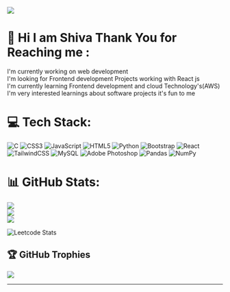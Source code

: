 ![](https://komarev.com/ghpvc/?username=SHIVA-6699&color=blueviolet)
# 💫 Hi I am Shiva Thank You for Reaching me :
I'm currently working on web development<br>I'm looking for Frontend development Projects working with React js<br>I'm currently learning Frontend development and cloud Technology's(AWS)<br>I'm very interested learnings about software projects it's fun to me


# 💻 Tech Stack:
![C](https://img.shields.io/badge/c-%2300599C.svg?style=flat&logo=c&logoColor=white) ![CSS3](https://img.shields.io/badge/css3-%231572B6.svg?style=flat&logo=css3&logoColor=white) ![JavaScript](https://img.shields.io/badge/javascript-%23323330.svg?style=flat&logo=javascript&logoColor=%23F7DF1E) ![HTML5](https://img.shields.io/badge/html5-%23E34F26.svg?style=flat&logo=html5&logoColor=white) ![Python](https://img.shields.io/badge/python-3670A0?style=flat&logo=python&logoColor=ffdd54) ![Bootstrap](https://img.shields.io/badge/bootstrap-%23563D7C.svg?style=flat&logo=bootstrap&logoColor=white) ![React](https://img.shields.io/badge/react-%2320232a.svg?style=flat&logo=react&logoColor=%2361DAFB) ![TailwindCSS](https://img.shields.io/badge/tailwindcss-%2338B2AC.svg?style=flat&logo=tailwind-css&logoColor=white) ![MySQL](https://img.shields.io/badge/mysql-%2300f.svg?style=flat&logo=mysql&logoColor=white) ![Adobe Photoshop](https://img.shields.io/badge/adobephotoshop-%2331A8FF.svg?style=flat&logo=adobephotoshop&logoColor=white) ![Pandas](https://img.shields.io/badge/pandas-%23150458.svg?style=flat&logo=pandas&logoColor=white) ![NumPy](https://img.shields.io/badge/numpy-%23013243.svg?style=flat&logo=numpy&logoColor=white)

# 📊 GitHub Stats:
![](https://github-readme-stats.vercel.app/api?username=SHIVA-6699&theme=dark&hide_border=false&include_all_commits=false&count_private=true)<br/>
![](https://github-readme-streak-stats.herokuapp.com/?user=SHIVA-6699&theme=dark&hide_border=false)<br/>
![](https://github-readme-stats.vercel.app/api/top-langs/?username=SHIVA-6699&theme=dark&hide_border=false&include_all_commits=false&count_private=true&layout=compact)

![Leetcode Stats](https://leetcard.jacoblin.cool/SHIVA-6699?ext=contest)
## 🏆 GitHub Trophies
![](https://github-profile-trophy.vercel.app/?username=SHIVA-6699&theme=dark&no-frame=false&no-bg=false&margin-w=4)

---

<!-- Proudly created with GPRM ( https://gprm.itsvg.in ) -->
